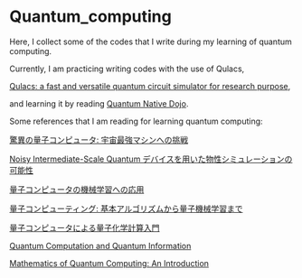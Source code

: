 # Quantum_computing
Here, I collect some of the codes that I write during my learning of quantum computing.

Currently, I am practicing writing codes with the use of Qulacs,

[Qulacs: a fast and versatile quantum circuit simulator for research purpose](https://arxiv.org/abs/2011.13524),

and learning it by reading [Quantum Native Dojo](https://dojo.qulacs.org/ja/latest/index.html).

Some references that I am reading for learning quantum computing:

[驚異の量子コンピュータ: 宇宙最強マシンへの挑戦](https://www.amazon.co.jp/gp/product/4000296892/ref=ppx_yo_dt_b_asin_title_o05_s00?ie=UTF8&psc=1)

[Noisy Intermediate-Scale Quantum デバイスを用いた物性シミュレーションの可能性](http://mercury.yukawa.kyoto-u.ac.jp/~bussei.kenkyu/wp/wp-content/uploads/2022-101217.pdf)

[量子コンピュータの機械学習への応用](http://mercury.yukawa.kyoto-u.ac.jp/~bussei.kenkyu/wp/wp-content/uploads/2022-101218.pdf)

[量子コンピューティング: 基本アルゴリズムから量子機械学習まで](https://www.amazon.co.jp/dp/4274226212?psc=1&ref=ppx_yo2ov_dt_b_product_details)

[量子コンピュータによる量子化学計算入門](https://www.amazon.co.jp/gp/product/4065218276/ref=ppx_yo_dt_b_asin_title_o06_s00?ie=UTF8&psc=1)

[Quantum Computation and Quantum Information](https://www.amazon.co.jp/Quantum-Computation-Information-10th-Anniversary/dp/1107002176/ref=sr_1_28?__mk_ja_JP=%E3%82%AB%E3%82%BF%E3%82%AB%E3%83%8A&crid=2ZYXFSQ4TUACO&keywords=quantum+computing&qid=1665747307&qu=eyJxc2MiOiI0LjY4IiwicXNhIjoiMy42MSIsInFzcCI6IjIuOTcifQ%3D%3D&sprefix=quantum+com%2Caps%2C1011&sr=8-28)

[Mathematics of Quantum Computing: An Introduction](https://www.amazon.co.jp/Mathematics-Quantum-Computing-Introduction-English-ebook/dp/B081GP6PGF/ref=sr_1_2?__mk_ja_JP=%E3%82%AB%E3%82%BF%E3%82%AB%E3%83%8A&crid=2ZYXFSQ4TUACO&keywords=quantum+computing&qid=1665747307&qu=eyJxc2MiOiI0LjY4IiwicXNhIjoiMy42MSIsInFzcCI6IjIuOTcifQ%3D%3D&sprefix=quantum+com%2Caps%2C1011&sr=8-2)
